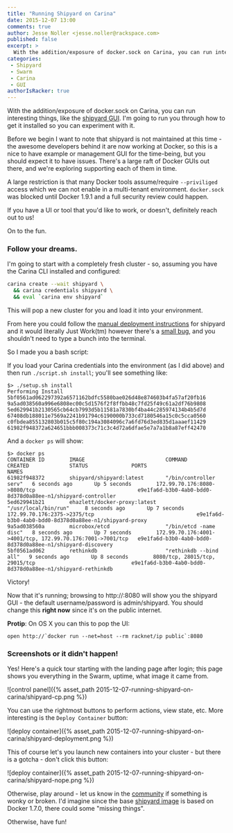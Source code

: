```yaml
---
title: "Running Shipyard on Carina"
date: 2015-12-07 13:00
comments: true
author: Jesse Noller <jesse.noller@rackspace.com>
published: false
excerpt: >
  With the addition/exposure of docker.sock on Carina, you can run interesting things, like the Shipyard GUI.
categories:
 - Shipyard
 - Swarm
 - Carina
 - GUI
authorIsRacker: true
---
```


With the addition/exposure of docker.sock on Carina, you can run interesting things, like the [shipyard GUI](https://shipyard-project.com/). I'm going to run you through how to get it installed so you can experiment with it.

Before we begin I want to note that shipyard is not maintained at this time - the awesome developers behind it are now working at Docker, so this is a nice to have example or management GUI for the time-being, but you should expect it to have issues. There's a large raft of Docker GUIs out there, and we're exploring supporting each of them in time.

A large restriction is that many Docker tools assume/require `--priviliged` access which we can not enable in a multi-tenant environment. `docker.sock` was blocked until Docker 1.9.1 and a full security review could happen.

If you have a UI or tool that you'd like to work, or doesn't, definitely reach out to us!

On to the fun.

### Follow your dreams.

I'm going to start with a completely fresh cluster - so, assuming you have the Carina CLI installed and configured:

```bash
carina create --wait shipyard \
  && carina credentials shipyard \
  && eval `carina env shipyard`
```

This will pop a new cluster for you and load it into your environment.

From here you could follow the [manual deployment instructions](https://shipyard-project.com/docs/deploy/manual/) for shipyard and it would literally Just Work(tm) however there's a [small bug](https://github.com/shipyard/shipyard/issues/681), and you shouldn't need to type a bunch into the terminal.

So I made you a bash script:

<script src="https://gist.github.com/jnoller/d643ce38ced8548a7dcc.js"></script>

If you load your Carina credentials into the environment (as I did above) and then run  `./script.sh install`; you'll see something like:

```
$> ./setup.sh install
Performing Install
5bf0561ad062297392a6571162bdfc5580bae026d48e874603b4fa57af20fb16
9a5ad038560a996e6808ec00c5d1576f2f8ffbb48c7fd25f49c61a2df76b9808
5ed629941b2130565cb64cb7993d5b11581a7830bf4ba44c285974134b4b5d7d
67408db188011e7569a2241b91794c6190000b733cd7180546a15c0c5cca0560
c0fbdea855132803b015c5f80c194a3084096c7a6fd76d3ed835d1aaaef11429
61982f948372a624651bbb008373c71c3c4d72a6dfae5e7a7a1b8a87eff42470
```

And a `docker ps` will show:

```
$> docker ps
CONTAINER ID        IMAGE                          COMMAND                  CREATED             STATUS              PORTS                                                        NAMES
61982f948372        shipyard/shipyard:latest       "/bin/controller serv"   6 seconds ago       Up 5 seconds        172.99.70.176:8080->8080/tcp                                 e9e1fa6d-b3b0-4ab0-bdd0-8d378d0a88ee-n1/shipyard-controller
5ed629941b21        ehazlett/docker-proxy:latest   "/usr/local/bin/run"     8 seconds ago       Up 7 seconds        172.99.70.176:2375->2375/tcp                                 e9e1fa6d-b3b0-4ab0-bdd0-8d378d0a88ee-n1/shipyard-proxy
9a5ad038560a        microbox/etcd                  "/bin/etcd -name disc"   8 seconds ago       Up 7 seconds        172.99.70.176:4001->4001/tcp, 172.99.70.176:7001->7001/tcp   e9e1fa6d-b3b0-4ab0-bdd0-8d378d0a88ee-n1/shipyard-discovery
5bf0561ad062        rethinkdb                      "rethinkdb --bind all"   9 seconds ago       Up 8 seconds        8080/tcp, 28015/tcp, 29015/tcp                               e9e1fa6d-b3b0-4ab0-bdd0-8d378d0a88ee-n1/shipyard-rethinkdb
```

Victory!

Now that it's running; browsing to http://<SWARM-IP>:8080 will show you the shipyard GUI - the default username/password is admin/shipyard. You should change this **right now** since it's on the public internet.

**Protip**: On OS X you can this to pop the UI:

```
open http://`docker run --net=host --rm racknet/ip public`:8080
```

### Screenshots or it didn't happen!

Yes! Here's a quick tour starting with the landing page after login; this page shows you everything in the Swarm, uptime, what image it came from.

![control panel]({% asset_path 2015-12-07-running-shipyard-on-carina/shipyard-cp.png %})

You can use the rightmost buttons to perform actions, view state, etc. More interesting is the `Deploy Container` button:

![deploy container]({% asset_path 2015-12-07-running-shipyard-on-carina/shipyard-deployment.png %})

This of course let's you launch new containers into your cluster - but there is a gotcha - don't click this button:

![deploy container]({% asset_path 2015-12-07-running-shipyard-on-carina/shipyard-nope.png %})

Otherwise, play around - let us know in the [community](https://community.getcarina.com/) if something is wonky or broken. I'd imagine since the base [shipyard image](https://github.com/shipyard/shipyard/blob/master/Dockerfile.build) is based on Docker 1.7.0, there could some "missing things".

Otherwise, have fun!
